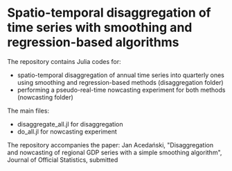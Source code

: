 # Spatio-temporal disaggregation of time series with smoothing and regression-based algorithms

The repository contains Julia codes for:
- spatio-temporal disaggregation of annual time series into quarterly ones
  using smoothing and regression-based methods (disaggregation folder)
- performing a pseudo-real-time nowcasting experiment for both methods (nowcasting folder)

The main files:
- disaggregate_all.jl for disaggregation
- do_all.jl for nowcasting experiment

The repository accompanies the paper:
Jan Acedański, "Disaggregation and nowcasting of regional GDP series with
a simple smoothing algorithm", Journal of Official Statistics, submitted
